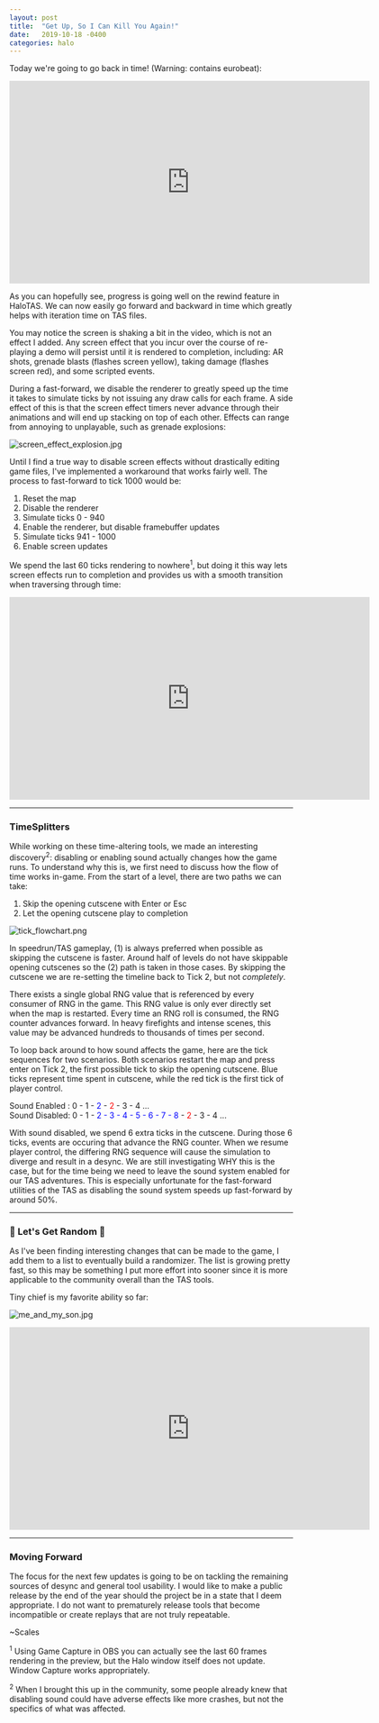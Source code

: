 ```yaml
---
layout: post
title:  "Get Up, So I Can Kill You Again!"
date:   2019-10-18 -0400
categories: halo
---
```


Today we're going to go back in time! (Warning: contains eurobeat):

<iframe width="640" height="360" src="https://www.youtube.com/embed/iyX9cpZZ-AI" frameborder="0" allow="accelerometer; autoplay; encrypted-media; gyroscope; picture-in-picture" allowfullscreen></iframe>

As you can hopefully see, progress is going well on the rewind feature in HaloTAS. We can now easily go forward and backward in time which greatly helps with iteration time on TAS files.

You may notice the screen is shaking a bit in the video, which is not an effect I added. Any screen effect that you incur over the course of re-playing a demo will persist until it is rendered to completion, including: AR shots, grenade blasts (flashes screen yellow), taking damage (flashes screen red), and some scripted events. 

During a fast-forward, we disable the renderer to greatly speed up the time it takes to simulate ticks by not issuing any draw calls for each frame. A side effect of this is that the screen effect timers never advance through their animations and will end up stacking on top of each other. Effects can range from annoying to unplayable, such as grenade explosions:

![screen_effect_explosion.jpg]({{site.baseurl}}/assets/screen_effect_explosion.jpg)

Until I find a true way to disable screen effects without drastically editing game files, I've implemented a workaround that works fairly well. The process to fast-forward to tick 1000 would be:

1. Reset the map
2. Disable the renderer
3. Simulate ticks 0 - 940
4. Enable the renderer, but disable framebuffer updates
5. Simulate ticks 941 - 1000
6. Enable screen updates

We spend the last 60 ticks rendering to nowhere<sup>1</sup>, but doing it this way lets screen effects run to completion and provides us with a smooth transition when traversing through time:

<iframe width="640" height="360" src="https://www.youtube.com/embed/LUNra1tLzT4" frameborder="0" allow="accelerometer; autoplay; encrypted-media; gyroscope; picture-in-picture" allowfullscreen></iframe>

---

### TimeSplitters

While working on these time-altering tools, we made an interesting discovery<sup>2</sup>: disabling or enabling sound actually changes how the game runs. To understand why this is, we first need to discuss how the flow of time works in-game. From the start of a level, there are two paths we can take:

1. Skip the opening cutscene with Enter or Esc
2. Let the opening cutscene play to completion

![tick_flowchart.png]({{site.baseurl}}/assets/tick_flowchart.png)

In speedrun/TAS gameplay, (1) is always preferred when possible as skipping the cutscene is faster. Around half of levels do not have skippable opening cutscenes so the (2) path is taken in those cases. By skipping the cutscene we are re-setting the timeline back to Tick 2, but not *completely*. 

There exists a single global RNG value that is referenced by every consumer of RNG in the game. This RNG value is only ever directly set when the map is restarted. Every time an RNG roll is consumed, the RNG counter advances forward. In heavy firefights and intense scenes, this value may be advanced hundreds to thousands of times per second.

To loop back around to how sound affects the game, here are the tick sequences for two scenarios. Both scenarios restart the map and press enter on Tick 2, the first possible tick to skip the opening cutscene. Blue ticks represent time spent in cutscene, while the red tick is the first tick of player control.

Sound Enabled : 0 - 1 - <span style='color:blue'>2</span> - <span style='color:red'>2</span> - 3 - 4 ... <br>
Sound Disabled: 0 - 1 - <span style='color:blue'>2 - 3 - 4 - 5 - 6 - 7 - 8</span> - <span style='color:red'>2</span> - 3 - 4 ...

With sound disabled, we spend 6 extra ticks in the cutscene. During those 6 ticks, events are occuring that advance the RNG counter. When we resume player control, the differing RNG sequence will cause the simulation to diverge and result in a desync. We are still investigating WHY this is the case, but for the time being we need to leave the sound system enabled for our TAS adventures. This is especially unfortunate for the fast-forward utilities of the TAS as disabling the sound system speeds up fast-forward by around 50%. 

---

### 🎲 Let's Get Random 🎲

As I've been finding interesting changes that can be made to the game, I add them to a list to eventually build a randomizer. The list is growing pretty fast, so this may be something I put more effort into sooner since it is more applicable to the community overall than the TAS tools.

Tiny chief is my favorite ability so far:

![me_and_my_son.jpg]({{site.baseurl}}/assets/me_and_my_son.jpg)

<iframe width="640" height="360" src="https://www.youtube.com/embed/KPMdsovyeT8" frameborder="0" allow="accelerometer; autoplay; encrypted-media; gyroscope; picture-in-picture" allowfullscreen></iframe>

---

### Moving Forward

The focus for the next few updates is going to be on tackling the remaining sources of desync and general tool usability. I would like to make a public release by the end of the year should the project be in a state that I deem appropriate. I do not want to prematurely release tools that become incompatible or create replays that are not truly repeatable.

~Scales

<sup>1</sup> Using Game Capture in OBS you can actually see the last 60 frames rendering in the preview, but the Halo window itself does not update. Window Capture works appropriately.

<sup>2</sup> When I brought this up in the community, some people already knew that disabling sound could have adverse effects like more crashes, but not the specifics of what was affected.

